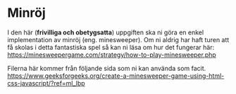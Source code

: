 # Minröj

I den här (**frivilliga och obetygsatta**) uppgiften ska ni göra en enkel implementation av minröj (eng. minesweeper). Om ni aldrig har haft turen att få skolas i detta fantastiska spel så kan ni läsa om hur det fungerar här:
https://minesweepergame.com/strategy/how-to-play-minesweeper.php

Filerna här kommer från följande sida som ni kan använda som facit.
https://www.geeksforgeeks.org/create-a-minesweeper-game-using-html-css-javascript/?ref=ml_lbp
